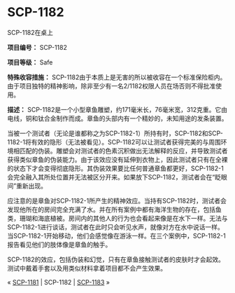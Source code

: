 # SCP-1182
                        




SCP-1182在桌上



**项目编号：** SCP-1182

**项目等级：** Safe

**特殊收容措施：** SCP-1182由于本质上是无害的所以被收容在一个标准保险柜内。由于项目独特的精神影响，除非至少有一名2/1182权限人员在场否则不得批准使用。

**描述：** SCP-1182是一个小型章鱼雕塑，约171毫米长，76毫米宽，312克重。它由电线，铜和钛合金制作而成。章鱼的头部内有一个精妙的，未知用途的发条装置。

当被一个测试者（无论是谁都称之为SCP-1182-1）所持有时，SCP-1182和SCP-1182-1将有效的隐形（无法被看见）。SCP-1182可以让测试者获得完美的与周围环境相匹配的伪装。雕塑会对测试者的色素沉积做出无法解释的反应，并导致测试者获得类似章鱼的伪装能力。由于该效应没有延伸到衣物上，因此测试者只有在全裸的状态下才会变得彻底隐形。其伪装效果要比任何普通章鱼都更好，SCP-1182-1会完全融入其所处位置并无法被区分开来。如果放下SCP-1182，测试者会在“眨眼间”重新出现。

应注意的是章鱼对SCP-1182-1所产生的精神效应。当持有SCP-1182时，测试者会发现他所在的房间完全充满了水。并在所有案例中都有海洋生物的存在，包括鱼类，珊瑚和海底植被。房间内的其他人的行为也会看起来像是在水下一样。无法与SCP-1182-1进行谈话，测试者在此时只会听见水声，就像对方在水中说话一样。当SCP-1182-1开始移动，他们会感觉像在游泳一样。在三个案例中，SCP-1182-1报告看见他们的肢体像是章鱼的触手。

SCP-1182的效应，包括伪装和幻觉，只有在章鱼接触测试者的皮肤时才会起效。测试中戴着手套以及用类似材料拿着项目都不会产生效果。



« <a shape='rect' class='newpage' href='/scp-1181'>SCP-1181</a> | SCP-1182 | [SCP-1183](/scp-1183) »





                    